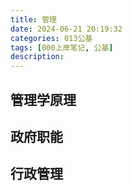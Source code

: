 ```yaml
---
title: 管理
date: 2024-06-21 20:19:32
categories: 013公基
tags: [000上岸笔记, 公基]
description: 
---
```

## 管理学原理
## 政府职能
## 行政管理
